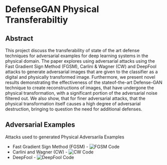 # DefenseGAN Physical Transferabiltiy

## Abstract

This project discuss the transferability of state
of the art defense techniques for adversarial examples for deep
learning systems in the physical domain. The paper explores
using adversarial attacks using the Fast Gradient Sign Method
(FGSM), Carlini & Wagner (CW) and DeepFool attacks to
generate adversarial images that are given to the classifier as
a digital and physically transformed image. Furthermore, we
present novel results demonstrating the effectiveness of the stateof-the-art Defense-GAN technique to create reconstructions of
images, that have undergone the physical transformation, with a
significant portion of the adversarial noise filtered out. We also
show, that for finer adversarial attacks, that the physical transformation itself causes a high degree of adversarial destruction,
bringing to question the need for additional defenses.

## Adversarial Examples

Attacks used to generated Physical Adversarila Examples

- Fast Gradient Sign Method (FGSM) - ![FGSM Code](https://github.com/karthikraja95/Tranferability_of_DEFENSE-GAN_to_Physical_Adversarial_Examples/blob/master/FGSM_automated.ipynb)
- Carlini and Wagner (CW) - ![CW Code](https://github.com/karthikraja95/Tranferability_of_DEFENSE-GAN_to_Physical_Adversarial_Examples/blob/master/CW_automated.ipynb)
- DeepFool - ![DeepFool Code](https://github.com/karthikraja95/Tranferability_of_DEFENSE-GAN_to_Physical_Adversarial_Examples/blob/master/DeepFool.ipynb)



